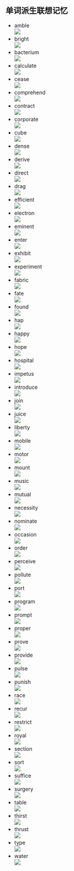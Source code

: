 ﻿## 单词派生联想记忆   
- amble  
![](https://github.com/OctopusLian/VocabularyMap/blob/master/Imagine/Image/amble.png)  
- bright  
![](https://github.com/OctopusLian/VocabularyMap/blob/master/Imagine/Image/bright.png)  
- bacterium  
![](https://github.com/OctopusLian/VocabularyMap/blob/master/Imagine/Image/bacterium.png)  
- calculate  
![](https://github.com/OctopusLian/VocabularyMap/blob/master/Imagine/Image/calculate.png)  
- cease  
![](https://github.com/OctopusLian/VocabularyMap/blob/master/Imagine/Image/cease.png)  
- comprehend  
![](https://github.com/OctopusLian/VocabularyMap/blob/master/Imagine/Image/comprehend.png)  
- contract  
![](https://github.com/OctopusLian/VocabularyMap/blob/master/Imagine/Image/contract.png)  
- corporate  
![](https://github.com/OctopusLian/VocabularyMap/blob/master/Imagine/Image/corporate.png)  
- cube  
![](https://github.com/OctopusLian/VocabularyMap/blob/master/Imagine/Image/cube.png)
- dense  
![](https://github.com/OctopusLian/VocabularyMap/blob/master/Imagine/Image/dense.png)  
- derive  
![](https://github.com/OctopusLian/VocabularyMap/blob/master/Imagine/Image/derive.png)  
- direct  
![](https://github.com/OctopusLian/VocabularyMap/blob/master/Imagine/Image/direct.png)  
- drag  
![](https://github.com/OctopusLian/VocabularyMap/blob/master/Imagine/Image/drag.png)  
- efficient  
![](https://github.com/OctopusLian/VocabularyMap/blob/master/Imagine/Image/efficient.png)  
- electron  
![](https://github.com/OctopusLian/VocabularyMap/blob/master/Imagine/Image/electron.png)  
- eminent  
![](https://github.com/OctopusLian/VocabularyMap/blob/master/Imagine/Image/eminent.png)  
- enter  
![](https://github.com/OctopusLian/VocabularyMap/blob/master/Imagine/Image/enter.png)  
- exhibit  
![](https://github.com/OctopusLian/VocabularyMap/blob/master/Imagine/Image/exhibit.png)  
- experiment  
![](https://github.com/OctopusLian/VocabularyMap/blob/master/Imagine/Image/experiment.png)  
- fabric  
![](https://github.com/OctopusLian/VocabularyMap/blob/master/Imagine/Image/fabric.png)  
- fate  
![](https://github.com/OctopusLian/VocabularyMap/blob/master/Imagine/Image/fate.png)  
- found  
![](https://github.com/OctopusLian/VocabularyMap/blob/master/Imagine/Image/found.png)  
- hap  
![](https://github.com/OctopusLian/VocabularyMap/blob/master/Imagine/Image/hap.png)  
- happy  
![](https://github.com/OctopusLian/VocabularyMap/blob/master/Imagine/Image/happy.png)  
- hope  
![](https://github.com/OctopusLian/VocabularyMap/blob/master/Imagine/Image/hope.png)  
- hospital  
![](https://github.com/OctopusLian/VocabularyMap/blob/master/Imagine/Image/hospital.png)  
- impetus  
![](https://github.com/OctopusLian/VocabularyMap/blob/master/Imagine/Image/impetus.png)  
- introduce  
![](https://github.com/OctopusLian/VocabularyMap/blob/master/Imagine/Image/introduce.png)  
- join  
![](https://github.com/OctopusLian/VocabularyMap/blob/master/Imagine/Image/join.png)  
- juice  
![](https://github.com/OctopusLian/VocabularyMap/blob/master/Imagine/Image/juice.png)  
- liberty  
![](https://github.com/OctopusLian/VocabularyMap/blob/master/Imagine/Image/liberty.png)  
- mobile  
![](https://github.com/OctopusLian/VocabularyMap/blob/master/Imagine/Image/mobile.png)  
- motor  
![](https://github.com/OctopusLian/VocabularyMap/blob/master/Imagine/Image/motor.png)  
- mount  
![](https://github.com/OctopusLian/VocabularyMap/blob/master/Imagine/Image/mount.png)  
- music  
![](https://github.com/OctopusLian/VocabularyMap/blob/master/Imagine/Image/music.png)  
- mutual  
![](https://github.com/OctopusLian/VocabularyMap/blob/master/Imagine/Image/mutual.png)  
- necessity  
![](https://github.com/OctopusLian/VocabularyMap/blob/master/Imagine/Image/necessity.png)  
- nominate  
![](https://github.com/OctopusLian/VocabularyMap/blob/master/Imagine/Image/nominate.png)  
- occasion  
![](https://github.com/OctopusLian/VocabularyMap/blob/master/Imagine/Image/occasion.png)  
- order  
![](https://github.com/OctopusLian/VocabularyMap/blob/master/Imagine/Image/order.png)  
- perceive  
![](https://github.com/OctopusLian/VocabularyMap/blob/master/Imagine/Image/perceive.png)  
- pollute  
![](https://github.com/OctopusLian/VocabularyMap/blob/master/Imagine/Image/pollute.png)  
- port  
![](https://github.com/OctopusLian/VocabularyMap/blob/master/Imagine/Image/port.png)  
- program  
![](https://github.com/OctopusLian/VocabularyMap/blob/master/Imagine/Image/program.png)  
- prompt  
![](https://github.com/OctopusLian/VocabularyMap/blob/master/Imagine/Image/prompt.png)  
- proper  
![](https://github.com/OctopusLian/VocabularyMap/blob/master/Imagine/Image/proper.png)  
- prove  
![](https://github.com/OctopusLian/VocabularyMap/blob/master/Imagine/Image/prove.png)  
- provide  
![](https://github.com/OctopusLian/VocabularyMap/blob/master/Imagine/Image/provide.png)  
- pulse  
![](https://github.com/OctopusLian/VocabularyMap/blob/master/Imagine/Image/pulse.png)  
- punish  
![](https://github.com/OctopusLian/VocabularyMap/blob/master/Imagine/Image/punish.png)  
- race  
![](https://github.com/OctopusLian/VocabularyMap/blob/master/Imagine/Image/race.png)  
- recur  
![](https://github.com/OctopusLian/VocabularyMap/blob/master/Imagine/Image/recur.png)  
- restrict  
![](https://github.com/OctopusLian/VocabularyMap/blob/master/Imagine/Image/restrict.png)  
- royal  
![](https://github.com/OctopusLian/VocabularyMap/blob/master/Imagine/Image/royal.png)  
- section  
![](https://github.com/OctopusLian/VocabularyMap/blob/master/Imagine/Image/section.png)  
- sort  
![](https://github.com/OctopusLian/VocabularyMap/blob/master/Imagine/Image/sort.png)  
- suffice  
![](https://github.com/OctopusLian/VocabularyMap/blob/master/Imagine/Image/suffice.png)  
- surgery  
![](https://github.com/OctopusLian/VocabularyMap/blob/master/Imagine/Image/surgery.png)  
- table  
![](https://github.com/OctopusLian/VocabularyMap/blob/master/Imagine/Image/table.png)  
- thirst  
![](https://github.com/OctopusLian/VocabularyMap/blob/master/Imagine/Image/thirst.png)  
- thrust  
![](https://github.com/OctopusLian/VocabularyMap/blob/master/Imagine/Image/thrust.png)  
- type  
![](https://github.com/OctopusLian/VocabularyMap/blob/master/Imagine/Image/type.png)  
- water  
![](https://github.com/OctopusLian/VocabularyMap/blob/master/Imagine/Image/water.png)  
